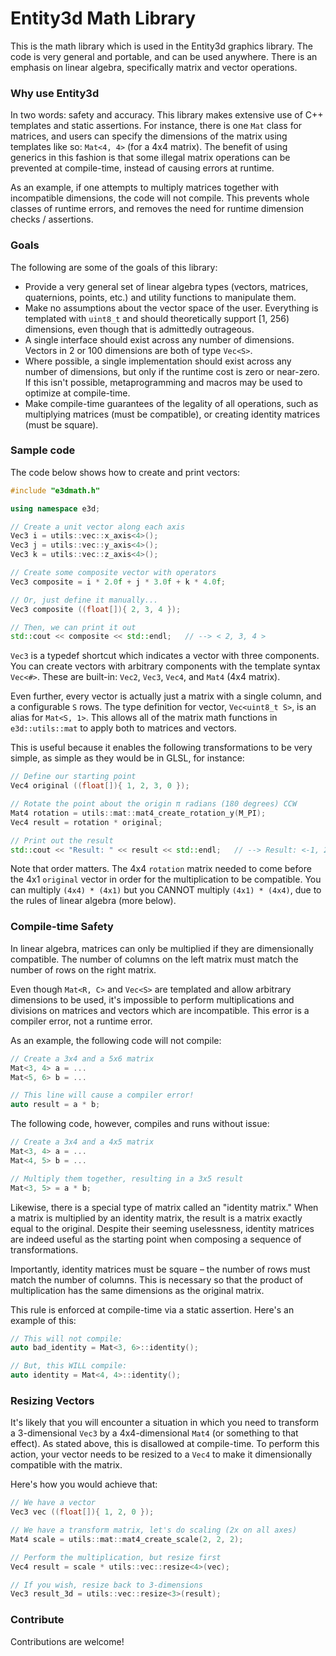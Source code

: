 # Entity3d Math Library
This is the math library which is used in the Entity3d graphics library. The code is very general and portable, and can be used anywhere. There is an emphasis on linear algebra, specifically matrix and vector operations.

### Why use Entity3d
In two words: safety and accuracy. This library makes extensive use of C++ templates and static assertions. For instance, there is one `Mat` class for matrices, and users can specify the dimensions of the matrix using templates like so: `Mat<4, 4>` (for a 4x4 matrix). The benefit of using generics in this fashion is that some illegal matrix operations can be prevented at compile-time, instead of causing errors at runtime.

As an example, if one attempts to multiply matrices together with incompatible dimensions, the code will not compile. This prevents whole classes of runtime errors, and removes the need for runtime dimension checks / assertions.

### Goals

The following are some of the goals of this library:
 - Provide a very general set of linear algebra types (vectors, matrices, quaternions, points, etc.) and utility functions to manipulate them.
 - Make no assumptions about the vector space of the user. Everything is templated with `uint8_t` and should theoretically support [1, 256) dimensions, even though that is admittedly outrageous.
 - A single interface should exist across any number of dimensions. Vectors in 2 or 100 dimensions are both of type `Vec<S>`.
 - Where possible, a single implementation should exist across any number of dimensions, but only if the runtime cost is zero or near-zero. If this isn't possible, metaprogramming and macros may be used to optimize at compile-time.
 - Make compile-time guarantees of the legality of all operations, such as multiplying matrices (must be compatible), or creating identity matrices (must be square).

### Sample code

The code below shows how to create and print vectors:

```cpp
#include "e3dmath.h"

using namespace e3d;

// Create a unit vector along each axis
Vec3 i = utils::vec::x_axis<4>();
Vec3 j = utils::vec::y_axis<4>();
Vec3 k = utils::vec::z_axis<4>();

// Create some composite vector with operators
Vec3 composite = i * 2.0f + j * 3.0f + k * 4.0f;

// Or, just define it manually...
Vec3 composite ((float[]){ 2, 3, 4 });

// Then, we can print it out
std::cout << composite << std::endl;   // --> < 2, 3, 4 >
```

`Vec3` is a typedef shortcut which indicates a vector with three components. You can create vectors with arbitrary components with the template syntax `Vec<#>`. These are built-in: `Vec2`, `Vec3`, `Vec4`, and `Mat4` (4x4 matrix).

Even further, every vector is actually just a matrix with a single column, and a configurable `S` rows. The type definition for vector, `Vec<uint8_t S>`, is an alias for `Mat<S, 1>`. This allows all of the matrix math functions in `e3d::utils::mat` to apply both to matrices and vectors.

This is useful because it enables the following transformations to be very simple, as simple as they would be in GLSL, for instance:

```cpp
// Define our starting point
Vec4 original ((float[]){ 1, 2, 3, 0 });

// Rotate the point about the origin π radians (180 degrees) CCW
Mat4 rotation = utils::mat::mat4_create_rotation_y(M_PI);
Vec4 result = rotation * original;

// Print out the result
std::cout << "Result: " << result << std::endl;   // --> Result: <-1, 2, -3, 0>
```

Note that order matters. The 4x4 `rotation` matrix needed to come before the 4x1 `original` vector in order for the multiplication to be compatible. You can multiply `(4x4) * (4x1)` but you CANNOT multiply `(4x1) * (4x4)`, due to the rules of linear algebra (more below).

### Compile-time Safety

In linear algebra, matrices can only be multiplied if they are dimensionally compatible. The number of columns on the left matrix must match the number of rows on the right matrix.

Even though `Mat<R, C>` and `Vec<S>` are templated and allow arbitrary dimensions to be used, it's impossible to perform multiplications and divisions on matrices and vectors which are incompatible. This error is a compiler error, not a runtime error.

As an example, the following code will not compile:

```cpp
// Create a 3x4 and a 5x6 matrix
Mat<3, 4> a = ...
Mat<5, 6> b = ...

// This line will cause a compiler error!
auto result = a * b;
```

The following code, however, compiles and runs without issue:

```cpp
// Create a 3x4 and a 4x5 matrix
Mat<3, 4> a = ...
Mat<4, 5> b = ...

// Multiply them together, resulting in a 3x5 result
Mat<3, 5> = a * b;
```

Likewise, there is a special type of matrix called an "identity matrix." When a matrix is multiplied by an identity matrix, the result is a matrix exactly equal to the original. Despite their seeming uselessness, identity matrices are indeed useful as the starting point when composing a sequence of transformations.

Importantly, identity matrices must be square – the number of rows must match the number of columns. This is necessary so that the product of multiplication has the same dimensions as the original matrix.

This rule is enforced at compile-time via a static assertion. Here's an example of this:

```cpp
// This will not compile:
auto bad_identity = Mat<3, 6>::identity();

// But, this WILL compile:
auto identity = Mat<4, 4>::identity();
```

### Resizing Vectors

It's likely that you will encounter a situation in which you need to transform a 3-dimensional `Vec3` by a 4x4-dimensional `Mat4` (or something to that effect). As stated above, this is disallowed at compile-time. To perform this action, your vector needs to be resized to a `Vec4` to make it dimensionally compatible with the matrix.

Here's how you would achieve that:

```cpp
// We have a vector
Vec3 vec ((float[]){ 1, 2, 0 });

// We have a transform matrix, let's do scaling (2x on all axes)
Mat4 scale = utils::mat::mat4_create_scale(2, 2, 2);

// Perform the multiplication, but resize first
Vec4 result = scale * utils::vec::resize<4>(vec);

// If you wish, resize back to 3-dimensions
Vec3 result_3d = utils::vec::resize<3>(result);
```

### Contribute
Contributions are welcome!
